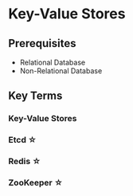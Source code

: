 # Key-Value Stores  


## Prerequisites  
* Relational Database
* Non-Relational Database

## Key Terms  
### Key-Value Stores  

### Etcd ☆  

### Redis ☆  

### ZooKeeper ☆  

